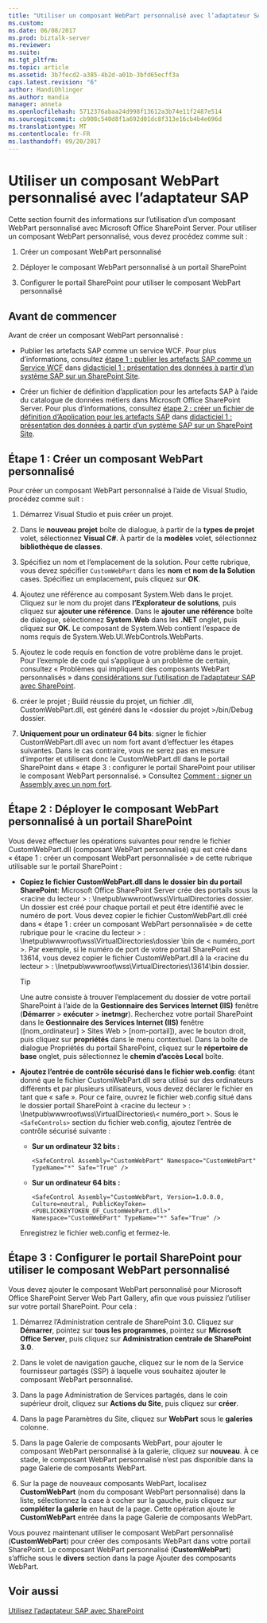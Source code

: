 ```yaml
---
title: "Utiliser un composant WebPart personnalisé avec l’adaptateur SAP | Documents Microsoft"
ms.custom: 
ms.date: 06/08/2017
ms.prod: biztalk-server
ms.reviewer: 
ms.suite: 
ms.tgt_pltfrm: 
ms.topic: article
ms.assetid: 3b7fecd2-a385-4b2d-a01b-3bfd65ecff3a
caps.latest.revision: "6"
author: MandiOhlinger
ms.author: mandia
manager: anneta
ms.openlocfilehash: 5712376abaa24d998f13612a3b74e11f2487e514
ms.sourcegitcommit: cb908c540d8f1a692d01dc8f313e16cb4b4e696d
ms.translationtype: MT
ms.contentlocale: fr-FR
ms.lasthandoff: 09/20/2017
---
```

# <a name="use-a-custom-web-part-with-the-sap-adapter"></a>Utiliser un composant WebPart personnalisé avec l’adaptateur SAP
Cette section fournit des informations sur l’utilisation d’un composant WebPart personnalisé avec Microsoft Office SharePoint Server. Pour utiliser un composant WebPart personnalisé, vous devez procédez comme suit :  
  
1.  Créer un composant WebPart personnalisé  
  
2.  Déployer le composant WebPart personnalisé à un portail SharePoint  
  
3.  Configurer le portail SharePoint pour utiliser le composant WebPart personnalisé  
  
## <a name="before-you-begin"></a>Avant de commencer  
 Avant de créer un composant WebPart personnalisé :  
  
-   Publier les artefacts SAP comme un service WCF. Pour plus d’informations, consultez [étape 1 : publier les artefacts SAP comme un Service WCF](../../adapters-and-accelerators/adapter-sap/step-1-publish-the-sap-artifacts-as-a-wcf-service.md) dans [didacticiel 1 : présentation des données à partir d’un système SAP sur un SharePoint Site](../../adapters-and-accelerators/adapter-sap/tutorial-1-presenting-data-from-an-sap-system-on-a-sharepoint-site.md).  
  
-   Créer un fichier de définition d’application pour les artefacts SAP à l’aide du catalogue de données métiers dans Microsoft Office SharePoint Server. Pour plus d’informations, consultez [étape 2 : créer un fichier de définition d’Application pour les artefacts SAP](../../adapters-and-accelerators/adapter-sap/step-2-create-an-application-definition-file-for-the-sap-artifacts.md) dans [didacticiel 1 : présentation des données à partir d’un système SAP sur un SharePoint Site](../../adapters-and-accelerators/adapter-sap/tutorial-1-presenting-data-from-an-sap-system-on-a-sharepoint-site.md).  
  
##  <a name="Create_a_Custom_Web_Part"></a>Étape 1 : Créer un composant WebPart personnalisé  
 Pour créer un composant WebPart personnalisé à l’aide de Visual Studio, procédez comme suit :  
  
1.  Démarrez Visual Studio et puis créer un projet.  
  
2.  Dans le **nouveau projet** boîte de dialogue, à partir de la **types de projet** volet, sélectionnez **Visual C#**. À partir de la **modèles** volet, sélectionnez **bibliothèque de classes**.  
  
3.  Spécifiez un nom et l’emplacement de la solution. Pour cette rubrique, vous devez spécifier `CustomWebPart` dans les **nom** et **nom de la Solution** cases. Spécifiez un emplacement, puis cliquez sur **OK**.  
  
4.  Ajoutez une référence au composant System.Web dans le projet. Cliquez sur le nom du projet dans **l’Explorateur de solutions**, puis cliquez sur **ajouter une référence**. Dans le **ajouter une référence** boîte de dialogue, sélectionnez **System.Web** dans les **.NET** onglet, puis cliquez sur **OK**. Le composant de System.Web contient l’espace de noms requis de System.Web.UI.WebControls.WebParts.  
  
5.  Ajoutez le code requis en fonction de votre problème dans le projet. Pour l’exemple de code qui s’applique à un problème de certain, consultez « Problèmes qui impliquent des composants WebPart personnalisés » dans [considérations sur l’utilisation de l’adaptateur SAP avec SharePoint](../../adapters-and-accelerators/adapter-sap/considerations-when-using-the-sap-adapter-with-sharepoint.md).  
  
6.  créer le projet ; Build réussie du projet, un fichier .dll, CustomWebPart.dll, est généré dans le \<dossier du projet >/bin/Debug dossier.  
  
7.  **Uniquement pour un ordinateur 64 bits**: signer le fichier CustomWebPart.dll avec un nom fort avant d’effectuer les étapes suivantes. Dans le cas contraire, vous ne serez pas en mesure d’importer et utilisent donc le CustomWebPart.dll dans le portail SharePoint dans « étape 3 : configurer le portail SharePoint pour utiliser le composant WebPart personnalisé. » Consultez [Comment : signer un Assembly avec un nom fort](https://msdn.microsoft.com/library/xc31ft41.aspx).
  
## <a name="step-2-deploy-the-custom-web-part-to-a-sharepoint-portal"></a>Étape 2 : Déployer le composant WebPart personnalisé à un portail SharePoint  
 Vous devez effectuer les opérations suivantes pour rendre le fichier CustomWebPart.dll (composant WebPart personnalisé) qui est créé dans « étape 1 : créer un composant WebPart personnalisée » de cette rubrique utilisable sur le portail SharePoint :  
  
-   **Copiez le fichier CustomWebPart.dll dans le dossier bin du portail SharePoint**: Microsoft Office SharePoint Server crée des portails sous la \<racine du lecteur > : \Inetpub\wwwroot\wss\VirtualDirectories dossier. Un dossier est créé pour chaque portail et peut être identifié avec le numéro de port. Vous devez copier le fichier CustomWebPart.dll créé dans « étape 1 : créer un composant WebPart personnalisée » de cette rubrique pour le \<racine du lecteur > : \Inetpub\wwwroot\wss\VirtualDirectories\\dossier \bin de < numéro_port >. Par exemple, si le numéro de port de votre portail SharePoint est 13614, vous devez copier le fichier CustomWebPart.dll à la \<racine du lecteur > : \Inetpub\wwwroot\wss\VirtualDirectories\13614\bin dossier.  
  
    > [!TIP]
    >  Une autre consiste à trouver l’emplacement du dossier de votre portail SharePoint à l’aide de la **Gestionnaire des Services Internet (IIS)** fenêtre (**Démarrer** > **exécuter**  >  **inetmgr**). Recherchez votre portail SharePoint dans le **Gestionnaire des Services Internet (IIS)** fenêtre ([nom_ordinateur] > Sites Web > [nom-portail]), avec le bouton droit, puis cliquez sur **propriétés** dans le menu contextuel. Dans la boîte de dialogue Propriétés du portail SharePoint, cliquez sur le **répertoire de base** onglet, puis sélectionnez le **chemin d’accès Local** boîte.  
  
-   **Ajoutez l’entrée de contrôle sécurisé dans le fichier web.config**: étant donné que le fichier CustomWebPart.dll sera utilisé sur des ordinateurs différents et par plusieurs utilisateurs, vous devez déclarer le fichier en tant que « safe ». Pour ce faire, ouvrez le fichier web.config situé dans le dossier portail SharePoint à \<racine du lecteur > : \Inetpub\wwwroot\wss\VirtualDirectories\\< numéro_port >. Sous le `<SafeControls>` section du fichier web.config, ajoutez l’entrée de contrôle sécurisé suivante :  
  
    -   **Sur un ordinateur 32 bits :**  
  
        ```  
        <SafeControl Assembly="CustomWebPart" Namespace="CustomWebPart" TypeName="*" Safe="True" />  
        ```  
  
    -   **Sur un ordinateur 64 bits :**  
  
        ```  
        <SafeControl Assembly="CustomWebPart, Version=1.0.0.0, Culture=neutral, PublicKeyToken=<PUBLICKKEYTOKEN_OF_CustomWebPart.dll>" Namespace="CustomWebPart" TypeName="*" Safe="True" />  
        ```  
  
     Enregistrez le fichier web.config et fermez-le.  
  
## <a name="step-3-configure-the-sharepoint-portal-to-use-the-custom-web-part"></a>Étape 3 : Configurer le portail SharePoint pour utiliser le composant WebPart personnalisé  
 Vous devez ajouter le composant WebPart personnalisé pour Microsoft Office SharePoint Server Web Part Gallery, afin que vous puissiez l’utiliser sur votre portail SharePoint. Pour cela :  
  
1.  Démarrez l’Administration centrale de SharePoint 3.0. Cliquez sur **Démarrer**, pointez sur **tous les programmes**, pointez sur **Microsoft Office Server**, puis cliquez sur **Administration centrale de SharePoint 3.0**.  
  
2.  Dans le volet de navigation gauche, cliquez sur le nom de la Service fournisseur partagés (SSP) à laquelle vous souhaitez ajouter le composant WebPart personnalisé.  
  
3.  Dans la page Administration de Services partagés, dans le coin supérieur droit, cliquez sur **Actions du Site**, puis cliquez sur **créer**.  
  
4.  Dans la page Paramètres du Site, cliquez sur **WebPart** sous le **galeries** colonne.  
  
5.  Dans la page Galerie de composants WebPart, pour ajouter le composant WebPart personnalisé à la galerie, cliquez sur **nouveau**. À ce stade, le composant WebPart personnalisé n’est pas disponible dans la page Galerie de composants WebPart.  
  
6.  Sur la page de nouveaux composants WebPart, localisez **CustomWebPart** (nom du composant WebPart personnalisé) dans la liste, sélectionnez la case à cocher sur la gauche, puis cliquez sur **compléter la galerie** en haut de la page. Cette opération ajoute le **CustomWebPart** entrée dans la page Galerie de composants WebPart.  
  
 Vous pouvez maintenant utiliser le composant WebPart personnalisé (**CustomWebPart**) pour créer des composants WebPart dans votre portail SharePoint. Le composant WebPart personnalisé (**CustomWebPart**) s’affiche sous le **divers** section dans la page Ajouter des composants WebPart.  
  
## <a name="see-also"></a>Voir aussi  
[Utilisez l’adaptateur SAP avec SharePoint](../../adapters-and-accelerators/adapter-sap/use-the-sap-adapter-with-sharepoint.md)